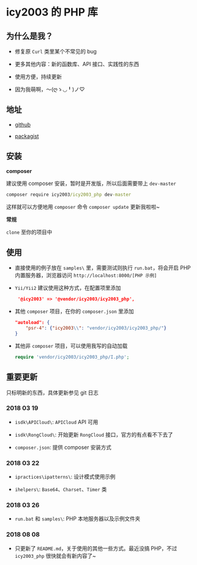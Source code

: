 # icy2003 的 PHP 库

## 为什么是我？

- 修复原 `Curl` 类里某个不常见的 bug

- 更多其他内容：新的函数库、API 接口、实践性的东西

- 使用方便，持续更新

- 因为我萌啊，～(ღゝ◡╹)ノ♡

## 地址

-  [github](https://github.com/icy2003/icy2003_php)

-  [packagist](https://packagist.org/packages/icy2003/icy2003_php)


## 安装

**composer**

建议使用 composer 安装，暂时是开发版，所以后面需要带上 `dev-master`

```cmd
composer require icy2003/icy2003_php dev-master
```

这样就可以方便地用 `composer` 命令 `composer update` 更新我啦啦~

**常规**

`clone` 至你的项目中

## 使用

- 直接使用的例子放在 `samples\` 里，需要测试则执行 `run.bat`，将会开启 PHP 内置服务器，浏览器访问 `http://localhost:8000/[PHP 示例]`

- `Yii/Yii2` 建议使用这种方式，在配置项里添加

    ```json
     '@icy2003' => '@vendor/icy2003/icy2003_php',
    ```

- 其他 `composer` 项目，在你的 `composer.json` 里添加

    ```json
    "autoload": {
        "psr-4": {"icy2003\\": "vendor/icy2003/icy2003_php/"}
    }
    ```

- 其他非 `composer` 项目，可以使用我写的自动加载

    ```php
    require 'vendor/icy2003/icy2003_php/I.php';
    ```

## 重要更新

只标明新的东西，具体更新参见 git 日志

### 2018 03 19

- `isdk\APICloud\`: `APICloud` API 可用

- `isdk\RongCloud\`: 开始更新 `RongCloud` 接口，官方的有点看不下去了

- `composer.json`: 提供 composer 安装方式

### 2018 03 22

- `ipractices\ipatterns\`: 设计模式使用示例

- `ihelpers\`: `Base64`、`Charset`、`Timer` 类

### 2018 03 26

- `run.bat` 和 `samples\`: PHP 本地服务器以及示例文件夹

### 2018 08 08

- 只更新了 `README.md`，关于使用的其他一些方式。最近没搞 PHP，不过 `icy2003_php` 很快就会有新内容了~
